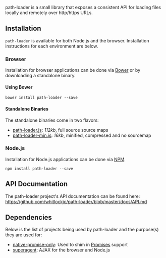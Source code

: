 path-loader is a small library that exposes a consistent API for loading files locally and remotely over http/https
URLs.

## Installation

`path-loader` is available for both Node.js and the browser.  Installation instructions for each environment are below.

### Browser

Installation for browser applications can be done via [Bower][bower] or by downloading a standalone binary.

#### Using Bower

```
bower install path-loader --save
```

#### Standalone Binaries

The standalone binaries come in two flavors:

* [path-loader.js](https://raw.github.com/whitlockjc/path-loader/master/browser/path-loader.js): _112kb_, full source source maps
* [path-loader-min.js](https://raw.github.com/whitlockjc/path-loader/master/browser/path-loader-min.js): _16kb_, minified, compressed
and no sourcemap

### Node.js

Installation for Node.js applications can be done via [NPM][npm].

```
npm install path-loader --save
```

## API Documentation

The path-loader project's API documentation can be found here: https://github.com/whitlockjc/path-loader/blob/master/docs/API.md

## Dependencies

Below is the list of projects being used by path-loader and the purpose(s) they are used for:

* [native-promise-only][native-promise-only]: Used to shim in [Promises][promises] support
* [superagent][superagent]: AJAX for the browser and Node.js

[bower]: http://bower.io/
[native-promise-only]: https://www.npmjs.com/package/native-promise-only
[npm]: https://www.npmjs.org/
[promises]: https://www.promisejs.org/
[superagent]: https://github.com/visionmedia/superagent
